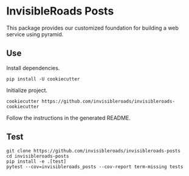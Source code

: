 # InvisibleRoads Posts

This package provides our customized foundation for building a web service using pyramid.

## Use

Install dependencies.

    pip install -U cookiecutter

Initialize project.

    cookiecutter https://github.com/invisibleroads/invisibleroads-cookiecutter

Follow the instructions in the generated README.

## Test

    git clone https://github.com/invisibleroads/invisibleroads-posts
    cd invisibleroads-posts
    pip install -e .[test]
    pytest --cov=invisibleroads_posts --cov-report term-missing tests
